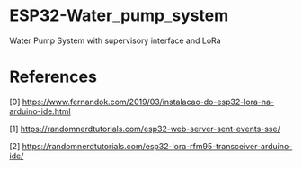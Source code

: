 # ESP32-Water_pump_system
Water Pump System with supervisory interface and LoRa


# References

[0] https://www.fernandok.com/2019/03/instalacao-do-esp32-lora-na-arduino-ide.html

[1] https://randomnerdtutorials.com/esp32-web-server-sent-events-sse/

[2] https://randomnerdtutorials.com/esp32-lora-rfm95-transceiver-arduino-ide/
